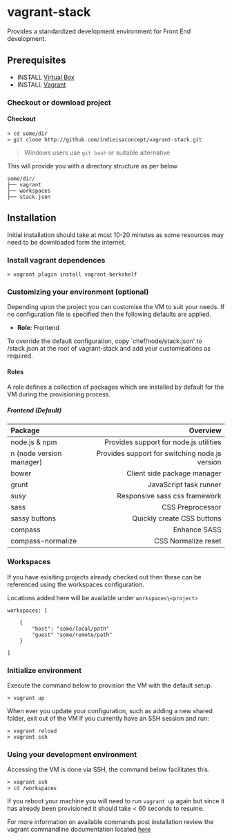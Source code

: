 # vagrant-stack


Provides a standardized development environment for Front End development.

## Prerequisites

- INSTALL [Virtual Box](https://www.virtualbox.org/)
- INSTALL [Vagrant](http://vagrantup.com/)

### Checkout or download project

#### Checkout

```
> cd some/dir
> git clone http://github.com/indieisaconcept/vagrant-stack.git
```
> Windows users use ```git bash``` or suitable alternative

This will provide you with a directory structure as per below

```
some/dir/
├── vagrant
├── workspaces
├── stack.json
```

## Installation

Initial installation should take at most 10-20 minutes as some resources may need to be downloaded form the internet.

### Install vagrant dependences

```
> vagrant plugin install vagrant-berkshelf
```

### Customizing your environment (optional)

Depending upon the project you can customise the VM to suit your needs. If no configuration file is specified then the following defaults are applied.

- **Role**: Frontend

To override the default configuration, copy `chef/node/stack.json' to /stack.json at the root of vagrant-stack and add your customisations as required.

#### Roles

A role defines a collection of packages which are installed by default for the VM during the provisioning process.

##### Frontend (Default)

| Package   				| Overview   
|:-------------------------|------------------------------------------------:|
| node.js & npm				| Provides support for node.js utilities
| n (node version manager)	| Provides support for switching node.js version
| bower						| Client side package manager
| grunt						| JavaScript task runner
| susy						| Responsive sass css framework
| sass						| CSS Preprocessor
| sassy buttons				| Quickly create CSS buttons
| compass					| Enhance SASS
| compass-normalize			| CSS Normalize reset

### Workspaces

If you have exisiting projects already checked out then these can be referenced using the workspaces configuration.

Locations added here will be available under ```workspaces\<project>```

```
workspaces: [

	{
		"host": "some/local/path"
		"guest" "some/remote/path"
	}

]

```

### Initialize environment

Execute the command below to provision the VM with the default setup.

```
> vagrant up
```

When ever you update your configuration, such as adding a new shared folder, exit out of the VM if you currently have an SSH session and run:

```
> vagrant reload
> vagrant ssh
```

### Using your development environment

Accessing the VM is done via SSH, the command below facilitates this.

```
> vagrant ssh
> cd /workspaces
```

If you reboot your machine you will need to run `vagrant up` again but since it has already been provisioned it should take < 60 seconds to resume. 

For more information on available commands post installation review the vagrant commandline documentation located [here](http://docs.vagrantup.com/v2/cli/index.html)
